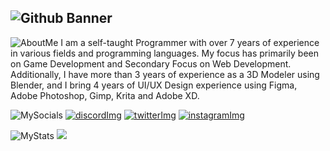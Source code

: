 ![Github Banner](https://github.com/user-attachments/assets/f1c6227c-7dfa-4c95-8e82-6475f07cae6f)
---
![AboutMe](https://github.com/user-attachments/assets/3c5ad1c3-abee-4fad-ad2f-5c83284861b7)
I am a self-taught Programmer with over 7 years of experience in various fields and programming languages. My focus has primarily been on Game Development and Secondary Focus on Web Development. Additionally, I have more than 3 years of experience as a 3D Modeler using Blender, and I bring 4 years of UI/UX Design experience using Figma, Adobe Photoshop, Gimp, Krita and Adobe XD.

![MySocials](https://github.com/user-attachments/assets/9ee83dec-240e-4df2-8f38-85aa5f3b7aae)
[![discordImg](https://github.com/user-attachments/assets/1e99b355-042f-48a8-a358-5de65477b2b9)](https://discord.gg/YqANsCse65)
[![twitterImg](https://github.com/user-attachments/assets/80ba4d4a-61ce-436e-9eea-5fe6171d7bd3)](https://x.com/rayzorite)
[![instagramImg](https://github.com/user-attachments/assets/e954996f-17f0-43c4-b576-6cf5d30642a3)](https://instagram.com/rayzorite_)

![MyStats](https://github.com/user-attachments/assets/81061c78-a2af-4d92-a84d-bc92ec3a66cd)
![](https://github-readme-streak-stats.herokuapp.com/?user=Rayzorite&theme=react&hide_border=false)<br/>
